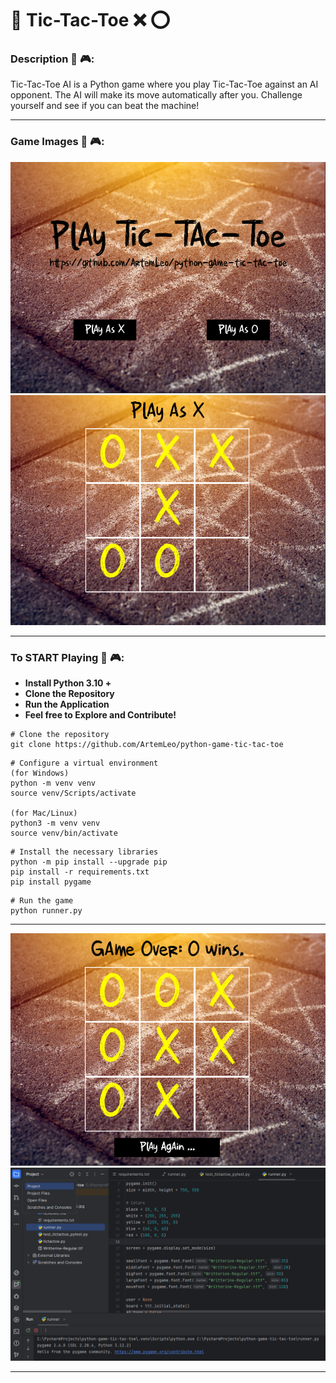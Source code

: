 # 🧩 Tic-Tac-Toe ❌ ⭕️

### Description 🧩 🎮:

Tic-Tac-Toe AI is a Python game where you play Tic-Tac-Toe against an AI opponent. The AI will make its move
automatically after you. Challenge yourself and see if you can beat the machine!

---

### Game Images 🧩 🎮:

<img src="images/Screenshot_1.png" alt="my_projects" width="600">

<img src="images/Screenshot_2.png" alt="my_projects" width="600">

---

### To START Playing 🧩 🎮:

<ul>
    <li><strong>Install Python 3.10 +</strong></li>
    <li><strong>Clone the Repository</strong></li>
    <li><strong>Run the Application</strong></li>
    <li><strong>Feel free to Explore and Contribute!</strong></li>
</ul>

```shell
# Clone the repository
git clone https://github.com/ArtemLeo/python-game-tic-tac-toe
```

```shell
# Configure a virtual environment
(for Windows)
python -m venv venv
source venv/Scripts/activate

(for Mac/Linux)
python3 -m venv venv
source venv/bin/activate
```

```shell
# Install the necessary libraries
python -m pip install --upgrade pip
pip install -r requirements.txt
pip install pygame
```

```shell
# Run the game
python runner.py
```

---

<img src="images/Screenshot_3.png" alt="my_projects" width="600">

<img src="images/Screenshot_4.png" alt="my_projects" width="600">

---
